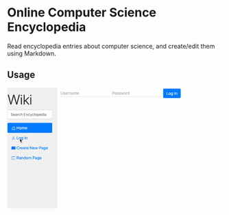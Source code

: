 # Online Computer Science Encyclopedia

Read encyclopedia entries about computer science, and create/edit them using Markdown.

## Usage

![Usage](https://github.com/orhun-kolgeli/wiki/blob/main/wiki.gif)
